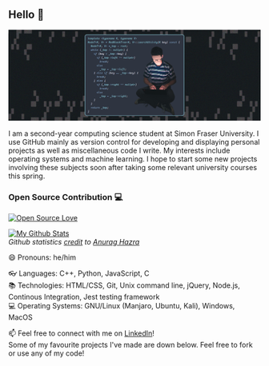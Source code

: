 ## Hello 👋

[![Image](https://github.com/Alex0Blackwell/Alex0Blackwell/blob/master/.pictures/card.png)](https://github.com/Alex0Blackwell "Follow me :)")

I am a second-year computing science student at Simon Fraser University. I use GitHub mainly as version control for developing and displaying personal projects as well as miscellaneous code I write. My interests include operating systems and machine learning. I hope to start some new projects involving these subjects soon after taking some relevant university courses this spring.  

### Open Source Contribution :computer:
[![Open Source Love](https://badges.frapsoft.com/os/v1/open-source.png?v=103)](https://github.com/ellerbrock/open-source-badges/)  

[![My Github Stats](https://github-readme-stats.vercel.app/api?username=Alex0Blackwell&hide=contribs&show_icons=true&include_all_commits=true&count_private=true&theme=nord)](https://github.com/Alex0Blackwell)  
*Github statistics [credit](https://github.com/anuraghazra/github-readme-stats) to [Anurag Hazra](https://github.com/anuraghazra)*

:smile: Pronouns: he/him  

:eyeglasses: Languages: C++, Python, JavaScript, C  
:books: Technologies: HTML/CSS, Git, Unix command line, jQuery, Node.js, Continous Integration, Jest testing framework  
:computer: Operating Systems: GNU/Linux (Manjaro, Ubuntu, Kali), Windows, MacOS  


:mailbox: Feel free to connect with me on [LinkedIn](https://www.linkedin.com/in/alex-blackwell/)!  
Some of my favourite projects I've made are down below. Feel free to fork or use any of my code! 
